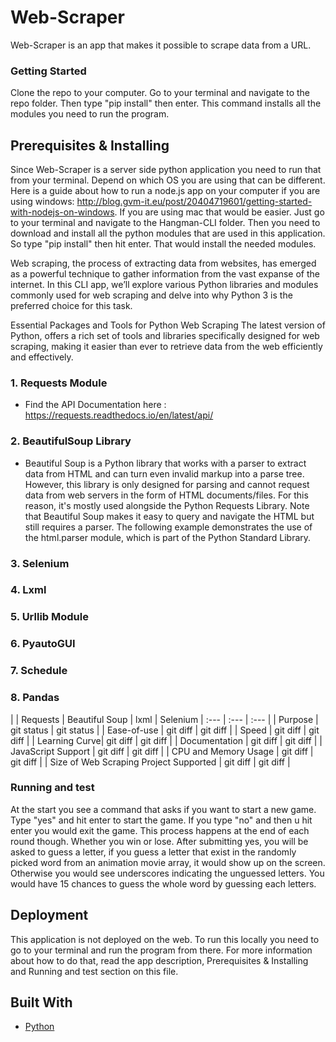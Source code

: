 # Web-Scraper

Web-Scraper is an app that makes it possible to scrape data from a URL. 

### Getting Started 

Clone the repo to your computer. Go to your terminal and navigate to the repo folder. Then type "pip install" then enter. This command installs all the modules you need to run the program.

## Prerequisites & Installing

Since Web-Scraper is a server side python application you need to run that from your terminal. Depend on which OS you are using that can be different. Here is a guide about how to run a node.js app on your computer if you are using windows: http://blog.gvm-it.eu/post/20404719601/getting-started-with-nodejs-on-windows. If you are using mac that would be easier. Just go to your terminal and navigate to the Hangman-CLI folder. Then you need to download and install all the python modules that are used in this application. So type "pip install" then hit enter. That would install the needed modules.

Web scraping, the process of extracting data from websites, has emerged as a powerful technique to gather information from the vast expanse of the internet. In this CLI app, we’ll explore various Python libraries and modules commonly used for web scraping and delve into why Python 3 is the preferred choice for this task.

Essential Packages and Tools for Python Web Scraping
The latest version of Python, offers a rich set of tools and libraries specifically designed for web scraping, making it easier than ever to retrieve data from the web efficiently and effectively.

### 1. Requests Module
- Find the API Documentation here : https://requests.readthedocs.io/en/latest/api/
### 2. BeautifulSoup Library
- Beautiful Soup is a Python library that works with a parser to extract data from HTML and can turn even invalid markup into a parse tree. However, this library is only designed for parsing and cannot request data from web servers in the form of HTML documents/files. For this reason, it's mostly used alongside the Python Requests Library. Note that Beautiful Soup makes it easy to query and navigate the HTML but still requires a parser. The following example demonstrates the use of the html.parser module, which is part of the Python Standard Library. 
### 3. Selenium
### 4. Lxml 
### 5. Urllib Module
### 6. PyautoGUI
### 7. Schedule
### 8. Pandas 
|              | Requests | Beautiful Soup | lxml | Selenium
| :---         |     :---      |          :--- |
| Purpose      | git status     | git status    |
| Ease-of-use  | git diff       | git diff      |
| Speed        | git diff       | git diff      |
| Learning Curve| git diff       | git diff      |
| Documentation  | git diff       | git diff      |
| JavaScript Support  | git diff       | git diff      |
| CPU and Memory Usage  | git diff       | git diff      |
| Size of Web Scraping Project Supported  | git diff       | git diff      |


 
### Running and test

At the start you see a command that asks if you want to start a new game. Type "yes" and hit enter to start the game. If you type "no" and then u hit enter you would exit the game. This process happens at the end of each round though. Whether you win or lose. After submitting yes, you will be asked to guess a letter, if you guess a letter that exist in the randomly picked word from an animation movie array, it would show up on the screen. Otherwise you would see underscores indicating the unguessed letters. You would have 15 chances to guess the whole word by guessing each letters.

## Deployment

This application is not deployed on the web. To run this locally you need to go to your terminal and run the program from there. For more information about how to do that, read the app description, Prerequisites & Installing and Running and test section on this file. 

## Built With

* [Python](https://python.org)